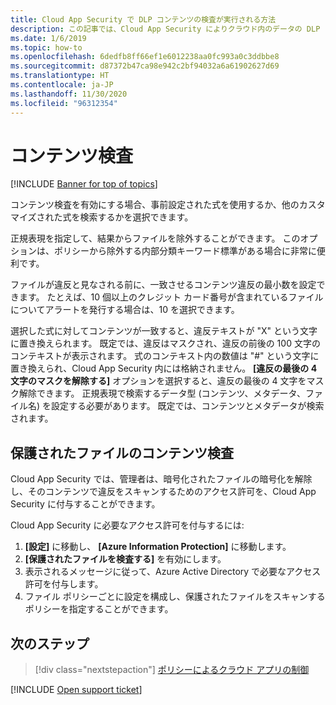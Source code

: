 ```yaml
---
title: Cloud App Security で DLP コンテンツの検査が実行される方法
description: この記事では、Cloud App Security によりクラウド内のデータの DLP コンテンツ検査が実行されるときのプロセスについて説明します。
ms.date: 1/6/2019
ms.topic: how-to
ms.openlocfilehash: 6dedfb8ff66ef1e6012238aa0fc993a0c3ddbbe8
ms.sourcegitcommit: d87372b47ca98e942c2bf94032a6a61902627d69
ms.translationtype: HT
ms.contentlocale: ja-JP
ms.lasthandoff: 11/30/2020
ms.locfileid: "96312354"
---
```

# <a name="content-inspection"></a>コンテンツ検査

[!INCLUDE [Banner for top of topics](includes/banner.md)]

コンテンツ検査を有効にする場合、事前設定された式を使用するか、他のカスタマイズされた式を検索するかを選択できます。

正規表現を指定して、結果からファイルを除外することができます。 このオプションは、ポリシーから除外する内部分類キーワード標準がある場合に非常に便利です。

ファイルが違反と見なされる前に、一致させるコンテンツ違反の最小数を設定できます。 たとえば、10 個以上のクレジット カード番号が含まれているファイルについてアラートを発行する場合は、10 を選択できます。

選択した式に対してコンテンツが一致すると、違反テキストが "X" という文字に置き換えられます。 既定では、違反はマスクされ、違反の前後の 100 文字のコンテキストが表示されます。 式のコンテキスト内の数値は "#" という文字に置き換えられ、Cloud App Security 内には格納されません。 **[違反の最後の 4 文字のマスクを解除する]** オプションを選択すると、違反の最後の 4 文字をマスク解除できます。 正規表現で検索するデータ型 (コンテンツ、メタデータ、ファイル名) を設定する必要があります。 既定では、コンテンツとメタデータが検索されます。

## <a name="content-inspection-for-protected-files"></a>保護されたファイルのコンテンツ検査

Cloud App Security では、管理者は、暗号化されたファイルの暗号化を解除し、そのコンテンツで違反をスキャンするためのアクセス許可を、Cloud App Security に付与することができます。

Cloud App Security に必要なアクセス許可を付与するには:

1. **[設定]** に移動し、 **[Azure Information Protection]** に移動します。
2. **[保護されたファイルを検査する]** を有効にします。
3. 表示されるメッセージに従って、Azure Active Directory で必要なアクセス許可を付与します。
4. ファイル ポリシーごとに設定を構成し、保護されたファイルをスキャンするポリシーを指定することができます。

## <a name="next-steps"></a>次のステップ

> [!div class="nextstepaction"]
> [ポリシーによるクラウド アプリの制御](control-cloud-apps-with-policies.md)

[!INCLUDE [Open support ticket](includes/support.md)]
